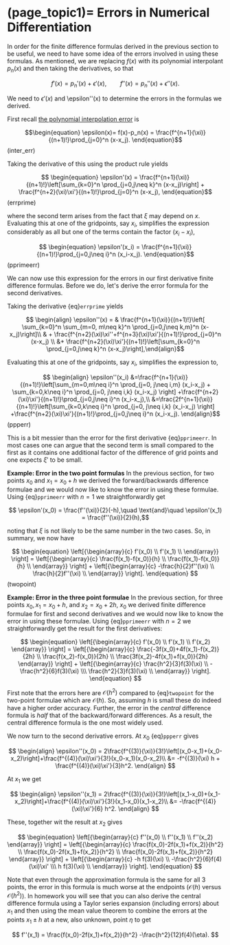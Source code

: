 (page_topic1)=
Errors in Numerical Differentiation
=======================

In order for the finite difference formulas derived in the previous section to be useful, we need to have some idea of the errors involved in using these formulas.  As mentioned, we are replacing $f(x)$ with its polynomial interpolant $p_n(x)$ and then taking the derivatives, so that 

$$ f'(x) = p_n'(x) + \epsilon'(x),\qquad f''(x) = p_n''(x) + \epsilon''(x).$$

We need to $\epsilon'(x)$ and \epsilon''(x) to determine the errors in the formulas we derived.

First recall [the polynomial interpolation error](../InterpFit/InterpErrors) is

$$\begin{equation} \epsilon(x)= f(x)-p_n(x) = \frac{f^{n+1}(\xi)}{(n+1)!}\prod_{j=0}^n (x-x_j). \end{equation}$$ (inter_err)

Taking the derivative of this using the product rule yields

$$
\begin{equation} \epsilon'(x) = \frac{f^{n+1}(\xi)}{(n+1)!}\left[\sum_{k=0}^n \prod_{j=0,j\neq k}^n (x-x_j)\right] + \frac{f^{n+2}(\xi)\xi'}{(n+1)!}\prod_{j=0}^n (x-x_j), \end{equation}$$ (errprime)

where the second term arises from the fact that $\xi$ may depend on $x$.  Evaluating this at one of the gridpoints, say $x_i$, simplifies the expression considerably as all but one of the terms contain the factor $(x_i-x_i)$,

$$
\begin{equation} \epsilon'(x_i) = \frac{f^{n+1}(\xi)}{(n+1)!}\prod_{j=0,j\neq i}^n (x_i-x_j). \end{equation}$$ (pprimeerr)

We can now use this expression for the errors in our first derivative finite difference formulas.  Before we do, let's derive the error formula for the second derivatives.


Taking the derivative {eq}`errprime` yields

$$
\begin{align} \epsilon''(x) = & \frac{f^{n+1}(\xi)}{(n+1)!}\left[ \sum_{k=0}^n \sum_{m=0, m\neq k}^n \prod_{j=0,j\neq k,m}^n (x-x_j)\right]\\
& + \frac{f^{n+2}(\xi)\xi''+f^{n+3}(\xi)\xi'}{(n+1)!}\prod_{j=0}^n (x-x_j) \\
&+ \frac{f^{n+2}(\xi)\xi'}{(n+1)!}\left[\sum_{k=0}^n \prod_{j=0,j\neq k}^n (x-x_j)\right],\end{align}$$

Evaluating this at one of the gridpoints, say $x_i$, simplifies the expression to,

$$
\begin{align}
\epsilon''(x_i) &=\frac{f^{n+1}(\xi)}{(n+1)!}\left[\sum_{m=0,m\neq i}^n \prod_{j=0, j\neq i,m} (x_i-x_j) + \sum_{k=0,k\neq i}^n \prod_{j=0, j\neq i,k} (x_i-x_j) \right] +\frac{f^{n+2}(\xi)\xi'}{(n+1)!}\prod_{j=0,j\neq i}^n (x_i-x_j),\\
&=\frac{2f^{n+1}(\xi)}{(n+1)!}\left[\sum_{k=0,k\neq i}^n \prod_{j=0, j\neq i,k} (x_i-x_j) \right] +\frac{f^{n+2}(\xi)\xi'}{(n+1)!}\prod_{j=0,j\neq i}^n (x_i-x_j).
\end{align}$$ (ppperr)

This is a bit messier than the error for the first derivative {eq}`pprimeerr`.  In most cases one can argue that the second term is small compared to the first as it contains one additional factor of the difference of grid points and one expects $\xi'$ to be small.

**Example: Error in the two point formulas**  In the previous section, for two points $x_0$ and $x_1=x_0+h$ we derived the forward/backwards difference formulae and we would now like to know the error in using these formulae.  Using {eq}`pprimeerr` with $n=1$ we straightforwardly get

$$ \epsilon'(x_0) = \frac{f''(\xi)}{2}(-h),\quad \text{and}\quad  \epsilon'(x_1) = \frac{f''(\xi)}{2}(h),$$

noting that $\xi$ is not likely to be the same number in the two cases.  So, in summary, we now have

$$
\begin{equation}
\left[{\begin{array}{c}
f'(x_0) \\
f'(x_1) \\
\end{array}} \right] =
\left[{\begin{array}{c}
\frac{f(x_1)-f(x_0)}{h} \\
\frac{f(x_1)-f(x_0)}{h} \\
\end{array}} \right] +
\left[{\begin{array}{c}
  -\frac{h}{2}f''(\xi) \\
   \frac{h}{2}f''(\xi) \\
\end{array}} \right].
\end{equation}
$$ (twopoint)

**Example: Error in the three point formulae**  In the previous section, for three points $x_0,\,x_1=x_0+h,$ and $x_2=x_0+2h,$ $x_0$ we derived finite difference formulae for first and second derivatives and we would now like to know the error in using these formulae.  Using {eq}`pprimeerr` with $n=2$ we straightforwardly get the result for the first derivatives:

$$
\begin{equation}
\left[{\begin{array}{c}
f'(x_0) \\
f'(x_1) \\
f'(x_2)
\end{array}} \right] =
\left[{\begin{array}{c}
\frac{-3f(x_0)+4f(x_1)-f(x_2)}{2h} \\
\frac{f(x_2)-f(x_0)}{2h} \\
\frac{3f(x_2)-4f(x_1)+f(x_0)}{2h}
\end{array}} \right] +
\left[{\begin{array}{c}
  \frac{h^2}{3}f(3)(\xi) \\
  -\frac{h^2}{6}f(3)(\xi) \\\
  \frac{h^2}{3}f(3)(\xi) \\
\end{array}} \right].
\end{equation}
$$

First note that the errors here are $\mathcal{O}(h^2)$ compared to {eq}`twopoint` for the two-point formulae which are $\mathcal{O}(h)$.  So, assuming $h$ is small these do indeed have a higher order accuracy.  Further, the error in the *central* difference formula is *half* that of the backward/forward differences.  As a result, the central difference formula is the one most widely used.

We now turn to the second derivative errors.  At $x_0$ {eq}`ppperr` gives

$$
\begin{align}
\epsilon''(x_0) = 2\frac{f^{(3)}(\xi)}{3!}\left[(x_0-x_1)+(x_0-x_2)\right]+\frac{f^{(4)}(\xi)\xi'}{3!}(x_0-x_1)(x_0-x_2)\\
&= -f^{(3)}(\xi) h + \frac{f^{(4)}(\xi)\xi'}{3}h^2.
\end{align}
$$

At $x_1$ we get

$$
\begin{align}
\epsilon''(x_1) = 2\frac{f^{(3)}(\xi)}{3!}\left[(x_1-x_0)+(x_1-x_2)\right]+\frac{f^{(4)}(\xi)\xi'}{3!}(x_1-x_0)(x_1-x_2)\\
&= -\frac{f^{(4)}(\xi)\xi'}{6} h^2.
\end{align}
$$

These, together wit the result at $x_2$ gives

$$
\begin{equation}
\left[{\begin{array}{c}
f''(x_0) \\
f''(x_1) \\
f''(x_2)
\end{array}} \right] =
\left[{\begin{array}{c}
\frac{f(x_0)-2f(x_1)+f(x_2)}{h^2} \\
\frac{f(x_0)-2f(x_1)+f(x_2)}{h^2} \\
\frac{f(x_0)-2f(x_1)+f(x_2)}{h^2}
\end{array}} \right] +
\left[{\begin{array}{c}
  -h f(3)(\xi) \\
  -\frac{h^2}{6}f(4)(\xi)\xi' \\\
  h f(3)(\xi) \\
\end{array}} \right].
\end{equation}
$$

Note that even through the approximation formula is the same for all 3 points, the error in this formula is much worse at the endpoints ($\mathcal{O}(h)$ versus $\mathcal{O}(h^2)$).  In homework you will see that you can also derive the central difference formula using a Taylor series expansion (including errors) about $x_1$ and then using the mean value theorem to combine the errors at the points $x_1\pm h$ at a new, also unknown, point $\eta$ to get

$$ f''(x_1) = \frac{f(x_0)-2f(x_1)+f(x_2)}{h^2} -\frac{h^2}{12}f(4)(\eta). $$








